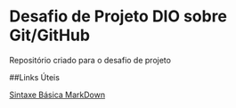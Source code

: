 # Desafio de Projeto DIO sobre Git/GitHub
Repositório criado para o desafio de projeto

##Links Úteis

[Sintaxe Básica MarkDown](https://www.markdownguide.org/basic-syntax/)

